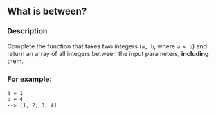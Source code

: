 ## What is between?

### Description

Complete the function that takes two integers (`a, b`, where `a < b`) and return an array of all integers between the input parameters, **including** them.

### For example:
```
a = 1
b = 4
--> [1, 2, 3, 4]
```
